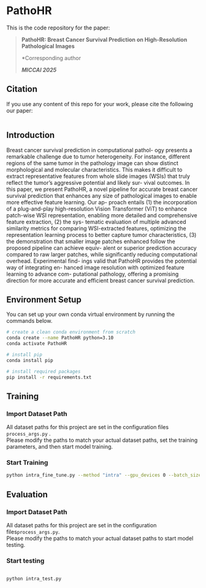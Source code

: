 # PathoHR

This is the code repository for the paper:
> **PathoHR: Breast Cancer Survival Prediction on High-Resolution Pathological Images**
>
> 
>
> \*Corresponding author
>
> <em><b>MICCAI 2025</b></em>
> 

## Citation

If you use any content of this repo for your work, please cite the following our paper:
```

```

## Introduction
Breast cancer survival prediction in computational pathol-
ogy presents a remarkable challenge due to tumor heterogeneity. For
instance, different regions of the same tumor in the pathology image can
show distinct morphological and molecular characteristics. This makes
it difficult to extract representative features from whole slide images
(WSIs) that truly reflect the tumor’s aggressive potential and likely sur-
vival outcomes. In this paper, we present PathoHR, a novel pipeline
for accurate breast cancer survival prediction that enhances any size of
pathological images to enable more effective feature learning. Our ap-
proach entails (1) the incorporation of a plug-and-play high-resolution
Vision Transformer (ViT) to enhance patch-wise WSI representation,
enabling more detailed and comprehensive feature extraction, (2) the sys-
tematic evaluation of multiple advanced similarity metrics for comparing
WSI-extracted features, optimizing the representation learning process to
better capture tumor characteristics, (3) the demonstration that smaller
image patches enhanced follow the proposed pipeline can achieve equiv-
alent or superior prediction accuracy compared to raw larger patches,
while significantly reducing computational overhead. Experimental find-
ings valid that PathoHR provides the potential way of integrating en-
hanced image resolution with optimized feature learning to advance com-
putational pathology, offering a promising direction for more accurate
and efficient breast cancer survival prediction.


## Environment Setup
You can set up your own conda virtual environment by running the commands below.

```bash
# create a clean conda environment from scratch
conda create --name PathoHR python=3.10
conda activate PathoHR

# install pip
conda install pip

# install required packages
pip install -r requirements.txt

```

## Training

### Import Dataset Path
All dataset paths for this project are set in the configuration files `process_args.py` .  
Please modify the paths to match your actual dataset paths, set the training parameters, and then start model training.

### Start Training
```bash
python intra_fine_tune.py --method "intra" --gpu_devices 0 --batch_size 64 --epochs 1000
```
## Evaluation

### Import Dataset Path
All dataset paths for this project are set in the configuration files`process_args.py`.  
Please modify the paths to match your actual dataset paths to start model testing.

### Start testing
```bash

python intra_test.py

